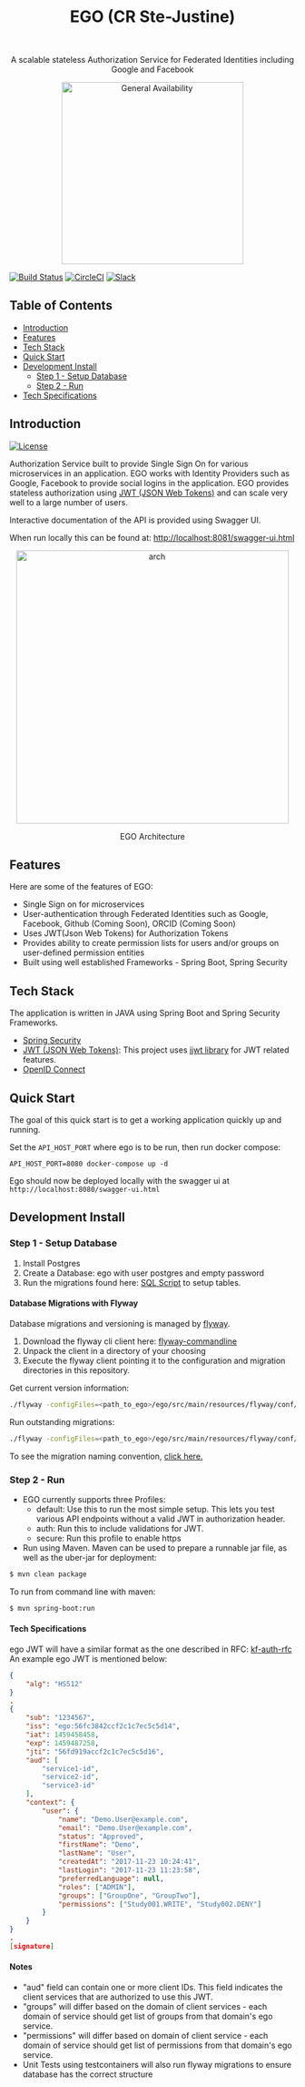 <h1 align="center"> EGO (CR Ste-Justine) </h1><br>

<p align="center">
  A scalable stateless Authorization Service for Federated Identities including Google and Facebook
</p>

<p align="center">
  <a href="http://www.overture.bio/products/ego" target="_blank"><img alt="General Availability" title="General Availability" src="http://www.overture.bio/img/progress-horizontal-GA.svg" width="320" /></a>
</p>

[![Build Status](https://travis-ci.org/overture-stack/ego.svg?branch=master)](https://travis-ci.org/overture-stack/ego)
[![CircleCI](https://circleci.com/gh/overture-stack/ego/tree/develop.svg?style=svg)](https://circleci.com/gh/overture-stack/ego/tree/develop)
[![Slack](http://slack.overture.bio/badge.svg)](http://slack.overture.bio)

## Table of Contents

- [Introduction](#introduction)
- [Features](#features)
- [Tech Stack](#tech-stack)
- [Quick Start](#quick-start)
- [Development Install](#development-install)
  - [Step 1 - Setup Database](#step-1---setup-database)
  - [Step 2 - Run](#step-2---run)
- [Tech Specifications](#tech-specification)

## Introduction

[![License](https://img.shields.io/badge/License-Apache%202.0-blue.svg)](https://opensource.org/licenses/Apache-2.0)

Authorization Service built to provide Single Sign On for various microservices in an application. EGO works with Identity Providers such as Google, Facebook to provide social logins in the application. EGO provides stateless authorization using [JWT (JSON Web Tokens)](https://jwt.io/) and can scale very well to a large number of users.

Interactive documentation of the API is provided using Swagger UI.

When run locally this can be found at:  [http://localhost:8081/swagger-ui.html](http://localhost:8081/swagger-ui.html)

<p align="center">
    <img alt="arch" title="EGO Architecture" src="/docs/ego-arch.png" width="480">
</p>
<p align="center">
  EGO Architecture
</p>

## Features
Here are some of the features of EGO:

* Single Sign on for microservices
* User-authentication through Federated Identities such as Google, Facebook, Github (Coming Soon), ORCID (Coming Soon)
* Uses JWT(Json Web Tokens) for Authorization Tokens
* Provides ability to create permission lists for users and/or groups on user-defined permission entities
* Built using well established Frameworks - Spring Boot, Spring Security

## Tech Stack

The application is written in JAVA using Spring Boot and Spring Security Frameworks.

* [Spring Security](https://projects.spring.io/spring-security/)
* [JWT (JSON Web Tokens)](https://jwt.io/): This project uses [jjwt library](https://github.com/jwtk/jjwt) for JWT related features.
* [OpenID Connect](http://openid.net/connect/)


## Quick Start

The goal of this quick start is to get a working application quickly up and running.

Set the `API_HOST_PORT` where ego is to be run, then run docker compose:
```
API_HOST_PORT=8080 docker-compose up -d
```

Ego should now be deployed locally with the swagger ui at 
`http://localhost:8080/swagger-ui.html`

## Development Install

### Step 1 - Setup Database
1. Install Postgres
2. Create a Database: ego with user postgres and empty password
3. Run the migrations found here: [SQL Script](/src/main/resources/flyway/sql/) to setup tables.

#### Database Migrations with Flyway
Database migrations and versioning is managed by [flyway](https://flywaydb.org/). 

1. Download the flyway cli client here: [flyway-commandline](https://flywaydb.org/download/community)
2. Unpack the client in a directory of your choosing
3. Execute the flyway client pointing it to the configuration and migration directories in this repository.

Get current version information:
```bash
./flyway -configFiles=<path_to_ego>/ego/src/main/resources/flyway/conf/flyway.conf -locations=filesystem:<path_to_ego>/ego/src/main/resources/flyway/sql info
```
Run outstanding migrations:
```bash
./flyway -configFiles=<path_to_ego>/ego/src/main/resources/flyway/conf/flyway.conf -locations=filesystem:<path_to_ego>/ego/src/main/resources/flyway/sql migrate
```

To see the migration naming convention, [click here.](https://flywaydb.org/documentation/migrations#naming)

### Step 2 - Run

* EGO currently supports three Profiles:
    * default: Use this to run the most simple setup. This lets you test various API endpoints without a valid JWT in 
    authorization header.
    * auth: Run this to include validations for JWT. 
    * secure: Run this profile to enable https
* Run using Maven. Maven can be used to prepare a runnable jar file, as well as the uber-jar for deployment:
```bash
$ mvn clean package
```

To run from command line with maven:
```bash
$ mvn spring-boot:run
```

#### Tech Specifications

ego JWT will have a similar format as the one described in RFC: [kf-auth-rfc](https://github.com/kids-first/rfcs/blob/master/text/0000-kf-oauth2.md)
An example ego JWT is mentioned below:

```json
{
    "alg": "HS512"
}
.
{
    "sub": "1234567", 
    "iss": "ego:56fc3842ccf2c1c7ec5c5d14",
    "iat": 1459458458,
    "exp": 1459487258,
    "jti": "56fd919accf2c1c7ec5c5d16",
    "aud": [
        "service1-id",
        "service2-id",
        "service3-id"
    ],
    "context": {
        "user": {
            "name": "Demo.User@example.com",
            "email": "Demo.User@example.com",
            "status": "Approved",
            "firstName": "Demo",
            "lastName": "User",
            "createdAt": "2017-11-23 10:24:41",
            "lastLogin": "2017-11-23 11:23:58",
            "preferredLanguage": null,
            "roles": ["ADMIN"],
            "groups": ["GroupOne", "GroupTwo"],
            "permissions": ["Study001.WRITE", "Study002.DENY"]
        }
    }
}
.
[signature]
```

#### Notes
* "aud" field can contain one or more client IDs. This field indicates the client services that are authorized to use this JWT.
* "groups" will differ based on the domain of client services - each domain of service should get list of groups from that domain's ego service.
* "permissions" will differ based on domain of client service - each domain of service should get list of permissions from that domain's ego service.
* Unit Tests using testcontainers will also run flyway migrations to ensure database has the correct structure